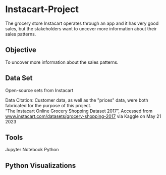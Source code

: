 # Instacart-Project
The grocery store Instacart operates through an app and it has very good sales, but the stakeholders want to uncover more information about their sales patterns.

## Objective

To uncover more information about the sales patterns. 

## Data Set

Open-source sets from Instacart

Data Citation: Customer data, as well as the "prices" data, were both fabricated for the purpose of this project.														
“The Instacart Online Grocery Shopping Dataset 2017”, Accessed from www.instacart.com/datasets/grocery-shopping-2017 via Kaggle on May 21 2023													
## Tools

Jupyter Notebook
Python

## Python Visualizations

